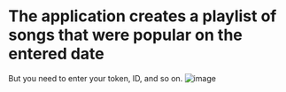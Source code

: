 # The application creates a playlist of songs that were popular on the entered date
But you need to enter your token, ID, and so on.
![image](https://github.com/Lovilek/Spotify/assets/105930858/03812bed-c462-4535-8c08-277881df8efe)
